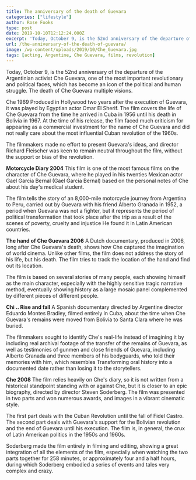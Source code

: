 ```yaml
---
title: The anniversary of the death of Guevara
categories: ["lifestyle"]
author: Rose Fooks
type: post
date: 2019-10-10T12:12:24.000Z
excerpt: 'Today, October 9, is the 52nd anniversary of the departure of the Argentinian activist Che Guevara, one of the most important revolutionary and political faces'
url: /the-anniversary-of-the-death-of-guevara/
image: /wp-content/uploads/2019/10/Che_Guevara.jpg
tags: [acting, Argentine, Che Guevara, films, revolution]
---
```


Today, October 9, is the 52nd anniversary of the departure of the Argentinian activist Che Guevara, one of the most important revolutionary and political faces, which has become an icon of the political and human struggle. The death of Che Guevara multiple visions.

Che 1969 Produced in Hollywood two years after the execution of Guevara, it was played by Egyptian actor Omar El Sherif. The film covers the life of Che Guevara from the time he arrived in Cuba in 1956 until his death in Bolivia in 1967. At the time of his release, the film faced much criticism for appearing as a commercial investment for the name of Che Guevara and did not really care about the most influential Cuban revolution of the 1960s.

The filmmakers made no effort to present Guevara's ideas, and director Richard Fleischer was keen to remain neutral throughout the film, without the support or bias of the revolution.

**Motorcycle Diary 2004** This film is one of the most famous films on the character of Che Guevara, where he played in his twenties Mexican actor Gael Garcia Bernal (Gael Garcia Bernal) based on the personal notes of Che about his day's medical student.

The film tells the story of an 8,000-mile motorcycle journey from Argentina to Peru, carried out by Guevara with his friend Alberto Granada in 1952, a period when Guevara was not a fighter, but it represents the period of political transformation that took place after the trip as a result of the scenes of poverty, cruelty and injustice He found it in Latin American countries.

**The hand of Che Guevara 2006** A Dutch documentary, produced in 2006, long after Che Guevara's death, shows how Che captured the imagination of world cinema. Unlike other films, the film does not address the story of his life, but his death. The film tries to track the location of the hand and find out its location.

The film is based on several stories of many people, each showing himself as the main character, especially with the highly sensitive tragic narrative method, eventually showing history as a large mosaic panel complemented by different pieces of different people.

**Chi .. Rise and fall** A Spanish documentary directed by Argentine director Eduardo Montes Bradley, filmed entirely in Cuba, about the time when Che Guevara's remains were moved from Bolivia to Santa Clara where he was buried.

The filmmakers sought to identify Che's real-life instead of imagining it by including real archival footage of the transfer of the remains of Guevara, as well as testimonies of gunmen and close friends of Guevara, including Alberto Granada and three members of his bodyguards, who told their memories with him, which resembles Transforming oral history into a documented date rather than losing it to the storytellers.

**Che 2008** The film relies heavily on Che's diary, so it is not written from a historical standpoint standing with or against Che, but it is closer to an epic biography, directed by director Steven Soderberg. The film was presented in two parts and won numerous awards, and images in a vibrant cinematic style.

The first part deals with the Cuban Revolution until the fall of Fidel Castro. The second part deals with Guevara's support for the Bolivian revolution and the end of Guevara until his execution. The film is, in general, the crux of Latin American politics in the 1950s and 1960s.

Soderberg made the film entirely in filming and editing, showing a great integration of all the elements of the film, especially when watching the two parts together for 258 minutes, or approximately four and a half hours, during which Soderberg embodied a series of events and tales very complex and crazy.
